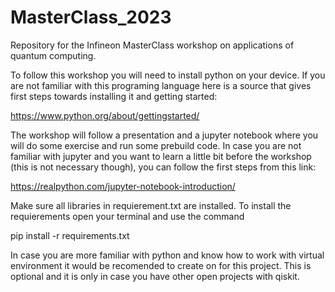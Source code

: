 # MasterClass_2023
Repository for the Infineon MasterClass workshop on applications of quantum computing. 

To follow this workshop you will need to install python on your device. If you are not familiar with this programing language here is a source that gives first steps towards installing it and getting started: 

https://www.python.org/about/gettingstarted/

The workshop will follow a presentation and a jupyter notebook where you will do some exercise and run some prebuild code. In case you are not familiar with jupyter and you want to learn a little bit before the workshop (this is not necessary though), you can follow the first steps from this link: 

https://realpython.com/jupyter-notebook-introduction/

Make sure all libraries in requierement.txt are installed. To install the requierements open your terminal and use the command 

pip install -r requirements.txt

In case you are more familiar with python and know how to work with virtual environment it would be recomended to create on for this project. This is optional and it is only in case you have other open projects with qiskit.
